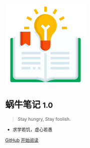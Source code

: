 ![logo](_media/img.png)

# 蜗牛笔记 <small>1.0</small>

> Stay hungry, Stay foolish.

- 求学若饥，虚心若愚

[GitHub](https://gitee.com/chenl006)
[开始阅读](/README.md)
